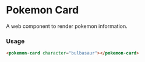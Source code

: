 # Pokemon Card

A web component to render pokemon information.

### Usage

```html
<pokemon-card character="bulbasaur"></pokemon-card>
```
